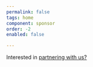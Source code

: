 ```yaml
---
permalink: false
tags: home
component: sponsor
order: -2
enabled: false

---
```


Interested in [partnering with us?](#)
